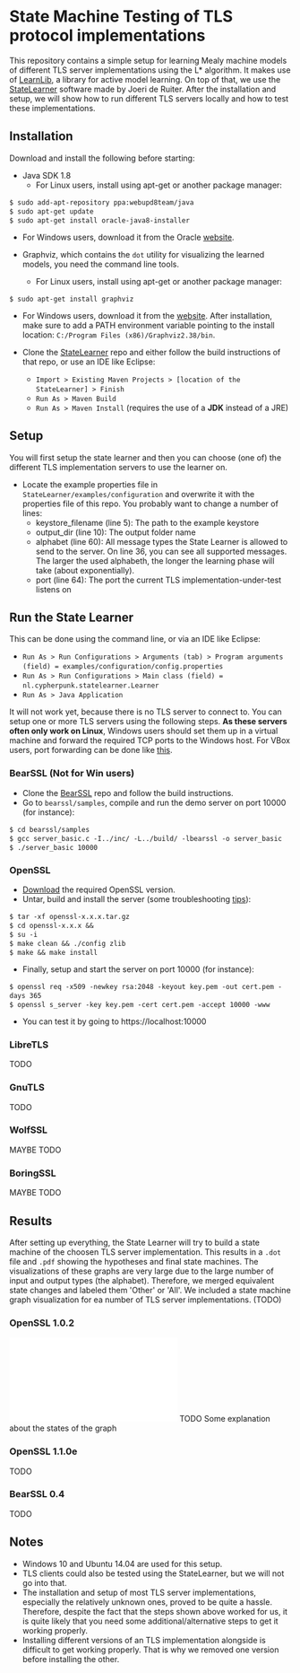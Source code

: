 # State Machine Testing of TLS protocol implementations

This repository contains a simple setup for learning Mealy machine models of different TLS server implementations using the L* algorithm.
It makes use of [LearnLib](http://learnlib.de/), a library for active model learning. On top of that, we use the [StateLearner](https://github.com/jderuiter/statelearner) software made by Joeri de Ruiter.
After the installation and setup, we will show how to run different TLS servers locally and how to test these implementations.

## Installation

Download and install the following before starting:
* Java SDK 1.8
  * For Linux users, install using apt-get or another package manager:
```
$ sudo add-apt-repository ppa:webupd8team/java
$ sudo apt-get update
$ sudo apt-get install oracle-java8-installer
```
  * For Windows users, download it from the Oracle [website](http://www.oracle.com/technetwork/java/javase/downloads/jdk8-downloads-2133151.html).

* Graphviz, which contains the `dot` utility for visualizing the learned models, you need the command line tools.
  * For Linux users, install using apt-get or another package manager:
```
$ sudo apt-get install graphviz
```
  * For Windows users, download it from the [website](http://graphviz.org/download_windows.php). After installation, make sure to add a PATH environment variable pointing to the install location: `C:/Program Files (x86)/Graphviz2.38/bin`.

* Clone the [StateLearner](https://github.com/jderuiter/statelearner) repo and either follow the build instructions of that repo, or use an IDE like Eclipse:
  * `Import > Existing Maven Projects > [location of the StateLearner] > Finish`
  * `Run As > Maven Build`
  * `Run As > Maven Install` (requires the use of a __JDK__ instead of a JRE)

## Setup
You will first setup the state learner and then you can choose (one of) the different TLS implementation servers to use the learner on.

* Locate the example properties file in `StateLearner/examples/configuration` and overwrite it with the properties file of this repo. You probably want to change a number of lines:
  * keystore_filename (line 5): The path to the example keystore
  * output_dir (line 10): The output folder name
  * alphabet (line 60): All message types the State Learner is allowed to send to the server. On line 36, you can see all supported messages. The larger the used alphabeth, the longer the learning phase will take (about exponentially).
  * port (line 64): The port the current TLS implementation-under-test listens on
  
## Run the State Learner
This can be done using the command line, or via an IDE like Eclipse:
  * `Run As > Run Configurations > Arguments (tab) > Program arguments (field) = examples/configuration/config.properties`
  * `Run As > Run Configurations > Main class (field) = nl.cypherpunk.statelearner.Learner`
  * `Run As > Java Application`
  
It will not work yet, because there is no TLS server to connect to. You can setup one or more TLS servers using the following steps. **As these servers often only work on Linux**, Windows users should set them up in a virtual machine and forward the required TCP ports to the Windows host. For VBox users, port forwarding can be done like [this](http://stackoverflow.com/questions/9537751/virtualbox-port-forward-from-guest-to-host).
  
### BearSSL (Not for Win users)
* Clone the [BearSSL](https://github.com/nogoegst/bearssl.git) repo and follow the build instructions.
* Go to `bearssl/samples`, compile and run the demo server on port 10000 (for instance):
```
$ cd bearssl/samples
$ gcc server_basic.c -I../inc/ -L../build/ -lbearssl -o server_basic
$ ./server_basic 10000
```

### OpenSSL

* [Download](https://www.openssl.org/source/old/) the required OpenSSL version. 
* Untar, build and install the server (some troubleshooting [tips](http://stackoverflow.com/questions/16488629/undefined-references-when-building-openssl)):
```
$ tar -xf openssl-x.x.x.tar.gz
$ cd openssl-x.x.x && 
$ su -i 
$ make clean && ./config zlib 
$ make && make install
```
* Finally, setup and start the server on port 10000 (for instance):
```
$ openssl req -x509 -newkey rsa:2048 -keyout key.pem -out cert.pem -days 365
$ openssl s_server -key key.pem -cert cert.pem -accept 10000 -www
```
* You can test it by going to https://localhost:10000

### LibreTLS
TODO

### GnuTLS
TODO

### WolfSSL
MAYBE TODO

### BoringSSL
MAYBE TODO

## Results
After setting up everything, the State Learner will try to build a state machine of the choosen TLS server implementation. This results in a `.dot` file and `.pdf` showing the hypotheses and final state machines. 
The visualizations of these graphs are very large due to the large number of input and output types (the alphabet). Therefore, we merged equivalent state changes and labeled them 'Other' or 'All'.
We included a state machine graph visualization for ea number of TLS server implementations. (TODO)

### OpenSSL 1.0.2
![OpenSSL 1.0.2 state machine diagram](/graphs/OpenSSL_1.0.2.pdf?raw=true "OpenSSL 1.0.2 state machine diagram")
TODO Some explanation about the states of the graph 

### OpenSSL 1.1.0e
TODO

### BearSSL 0.4
TODO

## Notes
* Windows 10 and Ubuntu 14.04 are used for this setup.
* TLS clients could also be tested using the StateLearner, but we will not go into that. 
* The installation and setup of most TLS server implementations, especially the relatively unknown ones, proved to be quite a hassle. Therefore, despite the fact that the steps shown above worked for us, it is quite likely that you need some additional/alternative steps to get it working properly.
* Installing different versions of an TLS implementation alongside is difficult to get working properly. That is why we removed one version before installing the other.

